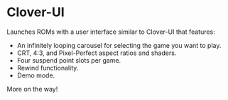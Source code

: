 # Clover-UI

Launches ROMs with a user interface similar to Clover-UI that features:
 - An infinitely looping carousel for selecting the game you want to play.
 - CRT, 4:3, and Pixel-Perfect aspect ratios and shaders.
 - Four suspend point slots per game.
 - Rewind functionality.
 - Demo mode.
 
 More on the way!
